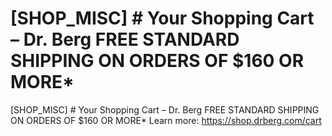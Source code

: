 # [SHOP_MISC] # Your Shopping Cart – Dr. Berg FREE STANDARD SHIPPING ON ORDERS OF $160 OR MORE\*

[SHOP_MISC] # Your Shopping Cart – Dr. Berg FREE STANDARD SHIPPING ON ORDERS OF $160 OR MORE\*
Learn more: https://shop.drberg.com/cart
